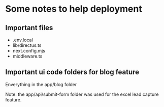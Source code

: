 
# Some notes to help deployment

## Important files
- .env.local
- lib/directus.ts
- next.config.mjs
- middleware.ts

## Important ui code folders for blog feature
Enverything in the app/blog folder

Note: the app/api/submit-form folder was used for the excel lead capture feature.
